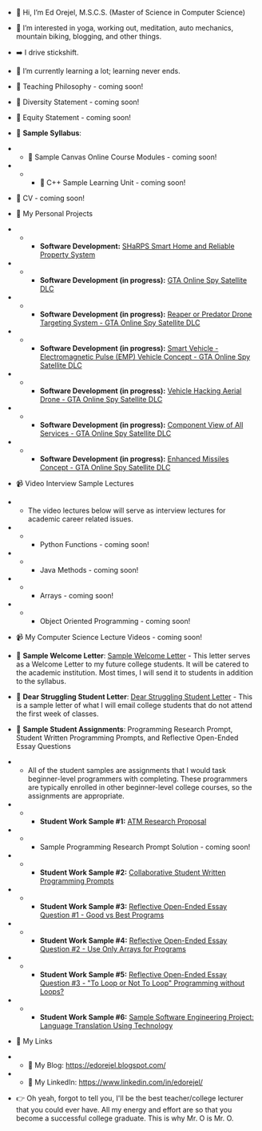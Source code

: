 - 👋 Hi, I’m Ed Orejel, M.S.C.S. (Master of Science in Computer Science)
- 👀 I’m interested in yoga, working out, meditation, auto mechanics, mountain biking, blogging, and other things.
- ➡️ I drive stickshift. 
- 🌱 I’m currently learning a lot; learning never ends.

- :pencil: Teaching Philosophy - coming soon!
- :pencil: Diversity Statement - coming soon!
- :pencil: Equity Statement - coming soon!
- :pencil: __Sample Syllabus__: 
- - :pencil: Sample Canvas Online Course Modules - coming soon!
- - - :pencil: C++ Sample Learning Unit - coming soon!
- :pencil: CV - coming soon!
- :pencil: My Personal Projects
- - - __Software Development:__ [SHaRPS Smart Home and Reliable Property System](https://github.com/edorejel/teaching_docs/blob/main/projects/SWE_SHARPS_SRD.pdf)
- - - __Software Development (in progress):__ [GTA Online Spy Satellite DLC](https://github.com/edorejel/teaching_docs/blob/main/projects/gtaonline_spy_satellite_dlc_v8.pdf)
- - - __Software Development (in progress):__ [Reaper or Predator Drone Targeting System - GTA Online Spy Satellite DLC](https://github.com/edorejel/teaching_docs/blob/main/projects/gtaonline_spy_satellite_dlc_predator_reaper_drone_targeting.pdf)
- - - __Software Development (in progress):__ [Smart Vehicle - Electromagnetic Pulse (EMP) Vehicle Concept - GTA Online Spy Satellite DLC](https://github.com/edorejel/teaching_docs/blob/main/projects/gtaonline_spy_satellite_dlc_v8_emp_vehicle.pdf)
- - - __Software Development (in progress):__ [Vehicle Hacking Aerial Drone - GTA Online Spy Satellite DLC](https://github.com/edorejel/teaching_docs/blob/main/projects/gtaonline_spy_satellite_DLC_hacker_services_car_hacking_drone.pdf)
- - - __Software Development (in progress):__ [Component View of All Services - GTA Online Spy Satellite DLC](https://github.com/edorejel/teaching_docs/blob/main/projects/gtaonline_spy_satellite_dlc_components_v8.pdf)
- - - __Software Development (in progress):__ [Enhanced Missiles Concept - GTA Online Spy Satellite DLC](https://github.com/edorejel/teaching_docs/blob/main/projects/gtaonline_spy_satellite_dlc_v8_enhanced_missiles.pdf)

- :video_camera: Video Interview Sample Lectures
- - The video lectures below will serve as interview lectures for academic career related issues. 
- - - Python Functions - coming soon!
- - - Java Methods - coming soon!
- - - Arrays - coming soon!
- - - Object Oriented Programming - coming soon!
- 📹 My Computer Science Lecture Videos - coming soon!
- :pencil: __Sample Welcome Letter__: [Sample Welcome Letter](https://github.com/edorejel/teaching_docs/blob/main/dwls_2.pdf) - This letter serves as a Welcome Letter to my future college students. It will be catered to the academic institution. Most times, I will send it to students in addition to the syllabus. 
- :pencil: __Dear Struggling Student Letter__: [Dear Struggling Student Letter](https://github.com/edorejel/teaching_docs/blob/main/dsl2.pdf) - This is a sample letter of what I will email college students that do not attend the first week of classes.
- :pencil: __Sample Student Assignments__: Programming Research Prompt, Student Written Programming Prompts, and Reflective Open-Ended Essay Questions
-  - All of the student samples are assignments that I would task beginner-level programmers with completing. These programmers are typically enrolled in other beginner-level college courses, so the assignments are appropriate. 
- - - __Student Work Sample #1:__ [ATM Research Proposal](https://github.com/edorejel/teaching_docs/blob/main/sppp.pdf)
- - - Sample Programming Research Prompt Solution - coming soon!
- - - __Student Work Sample #2:__ [Collaborative Student Written Programming Prompts](https://github.com/edorejel/teaching_docs/blob/main/sgpp.pdf)
- - - __Student Work Sample #3:__ [Reflective Open-Ended Essay Question #1 - Good vs Best Programs](https://github.com/edorejel/teaching_docs/blob/main/ssa_3.pdf) 
- - - __Student Work Sample #4:__ [Reflective Open-Ended Essay Question #2 - Use Only Arrays for Programs](https://github.com/edorejel/teaching_docs/blob/main/raovloa.pdf)
- - - __Student Work Sample #5:__ [Reflective Open-Ended Essay Question #3 - "To Loop or Not To Loop" Programming without Loops?](https://github.com/edorejel/teaching_docs/blob/main/cs116_chapter5_reflective_writing_assignment_1.pdf) 
- - - __Student Work Sample #6:__ [Sample Software Engineering Project: Language Translation Using Technology](https://github.com/edorejel/teaching_docs/blob/main/sample_SWE_project_TLT.pdf) 
- :link: My Links
- - :pencil: My Blog: https://edorejel.blogspot.com/
- - :dart: My LinkedIn: https://www.linkedin.com/in/edorejel/
- :point_right: Oh yeah, forgot to tell you, I'll be the best teacher/college lecturer that you could ever have. All my energy and effort are so that you become a successful college graduate. This is why Mr. O is Mr. O.



<!---
edorejel/edorejel is a ✨ special ✨ repository because its `README.md` (this file) appears on your GitHub profile.
You can click the Preview link to take a look at your changes.
--->
